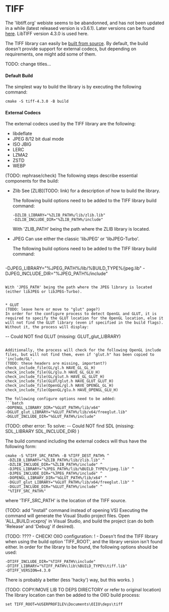 # TIFF


The 'libtiff.org' webiste seems to be abandonned, and has not been updated in a while (latest released version is v3.6.1).
Later versions can be found [here](http://www.simplesystems.org/libtiff/).
LibTIFF version 4.3.0 is used here.

The TIFF library can easily be [built from source](http://libtiff.maptools.org/build.html).
By default, the build doesn't provide support for external codecs, but depending on requirements, one might add some of them.


TODO: change titles...
#### Default Build

The simplest way to build the library is by executing the following command:
```batch
cmake -S tiff-4.3.0 -B build
```


#### External Codecs

The external codecs used by the TIFF library are the following:
* libdeflate
* JPEG 8/12 bit dual mode
* ISO JBIG
* LERC
* LZMA2
* ZSTD
* WEBP


(TODO: rephrase/check)
The following steps describe essential components for the build:

* Zlib
  See [ZLIB](TODO: link) for a description of how to build the library.

  The following build options need to be added to the TIFF library build command:
  ```batch
  -DZLIB_LIBRARY="%ZLIB_PATH%/lib/zlib.lib"
  -DZLIB_INCLUDE_DIR="%ZLIB_PATH%/include"
  ```
  With 'ZLIB_PATH' being the path where the ZLIB library is located.


* JPEG
  Can use either the classic 'libJPEG' or 'libJPEG-Turbo'.

  The following build options need to be added to the TIFF library build command:
  ```batch
 -DJPEG_LIBRARY="%JPEG_PATH%/lib/%BUILD_TYPE%/jpeg.lib"
 -DJPEG_INCLUDE_DIR="%JPEG_PATH%/include"
  ```

  With 'JPEG_PATH' being the path where the JPEG library is located (either libJPEG or libJPEG-Turbo).


* GLUT
  (TODO: leave here or move to "glut" page?)
  In order for the configure process to detect OpenGL and GLUT, it is required to specify the GLUT location for the OpenGL location, else it will not find the GLUT library (even if specified in the build flags).
  Without it, the process will display:
  ```
  -- Could NOT find GLUT (missing: GLUT_glut_LIBRARY)
  ```

  Additionally, the process will check for the following OpenGL include files, but will not find them, even if 'glut.h" has been copied to 'include/GL'.
  (TODO: these headers are missing, important?)
  check_include_file(GL/gl.h HAVE_GL_GL_H)
  check_include_file(GL/glu.h HAVE_GL_GLU_H)
  check_include_file(GL/glut.h HAVE_GL_GLUT_H)
  check_include_file(GLUT/glut.h HAVE_GLUT_GLUT_H)
  check_include_file(OpenGL/gl.h HAVE_OPENGL_GL_H)
  check_include_file(OpenGL/glu.h HAVE_OPENGL_GLU_H)

  The following configure options need to be added:
  ```batch
  -DOPENGL_LIBRARY_DIR="%GLUT_PATH%/lib/x64"
  -DGLUT_glut_LIBRARY="%GLUT_PATH%/lib/x64/freeglut.lib"
  -DGLUT_INCLUDE_DIR="%GLUT_PATH%/include"
  ```

  (TODO: other error:
  To solve:
    -- Could NOT find SDL (missing: SDL_LIBRARY SDL_INCLUDE_DIR)
  )


The build command including the external codecs will thus have the following form:
```batch
cmake -S %TIFF_SRC_PATH% -B %TIFF_DEST_PATH% ^
 -DZLIB_LIBRARY="%ZLIB_PATH%/lib/zlib.lib" ^
 -DZLIB_INCLUDE_DIR="%ZLIB_PATH%/include" ^
 -DJPEG_LIBRARY="%JPEG_PATH%/lib/%BUILD_TYPE%/jpeg.lib" ^
 -DJPEG_INCLUDE_DIR="%JPEG_PATH%/include" ^
 -DOPENGL_LIBRARY_DIR="%GLUT_PATH%/lib/x64" ^
 -DGLUT_glut_LIBRARY="%GLUT_PATH%/lib/x64/freeglut.lib" ^
 -DGLUT_INCLUDE_DIR="%GLUT_PATH%/include" ^
 "%TIFF_SRC_PATH%"
```
where 'TIFF_SRC_PATH' is the location of the TIFF source.

(TODO: add "install" command instead of opening VS)
Executing the command will generate the Visual Studio project files.
Open 'ALL_BUILD.vcxproj' in Visual Studio, and build the project (can do both 'Release' and 'Debug' if desired).



(TODO: ???? - CHECK!
OIIO configuration:
! - Doesn't find the TIFF library when using the build option 'TIFF_ROOT', and the library version isn't found either.
In order for the library to be found, the following options should be used:
```batch
-DTIFF_INCLUDE_DIR="%TIFF_PATH%\include"
-DTIFF_LIBRARY="%TIFF_PATH%\lib\%BUILD_TYPE%\tiff.lib"
-DTIFF_VERSION=4.3.0
```
There is probably a better (less 'hacky') way, but this works.
)


(TODO: COPY/MOVE LIB TO DEPS DIRECTORY or refer to original location)
The library location can then be added to the OIIO build process:
```batch
set TIFF_ROOT=%USERPROFILE%\Documents\OIIO\deps\tiff
```
